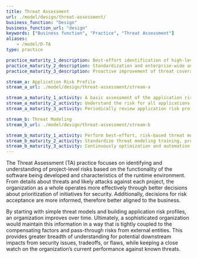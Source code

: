 ```yaml
---
title: Threat Assessment
url: ./model/design/threat-assessment/
business_function: "Design"
business_function_url: "design"
keywords: ["Business function", "Practice", "Threat Assessment"]
aliases:
    - /model/D-TA
type: practice

practice_maturity_1_description: Best-effort identification of high-level threats to the organization and individual projects.
practice_maturity_2_description: Standardization and enterprise-wide analysis of software-related threats within the organization.
practice_maturity_3_description: Proactive improvement of threat coverage throughout the organization.

stream_a: Application Risk Profile
stream_a_url: ./model/design/threat-assessment/stream-a

stream_a_maturity_1_activity: A basic assessment of the application risk is performed to understand likelihood and impact of an attack.
stream_a_maturity_2_activity: Understand the risk for all applications in the organization by centralizing the risk profile inventory for stakeholders.
stream_a_maturity_3_activity: Periodically review application risk profiles at regular intervals to ensure accuracy and reflect current state.

stream_b: Threat Modeling
stream_b_url: ./model/design/threat-assessment/stream-b

stream_b_maturity_1_activity: Perform best-effort, risk-based threat modeling using brainstorming and existing diagrams with simple threat checklists.
stream_b_maturity_2_activity: Standardize threat modeling training, processes, and tools to scale across the organization.
stream_b_maturity_3_activity: Continuously optimization and automation of your threat modeling methodology.
---
```


The Threat Assessment (TA) practice focuses on identifying and understanding of project-level risks based on the functionality of the software being developed and characteristics of the runtime environment. From details about threats and likely attacks against each project, the organization as a whole operates more effectively through better decisions about prioritization of initiatives for security. Additionally, decisions for risk acceptance are more informed, therefore better aligned to the business.

By starting with simple threat models and building application risk profiles, an organization improves over time. Ultimately, a sophisticated organization would maintain this information in a way that is tightly coupled to the compensating factors and pass-through risks from external entities. This provides greater breadth of understanding for potential downstream impacts from security issues, tradeoffs, or flaws, while keeping a close watch on the organization’s current performance against known threats.

